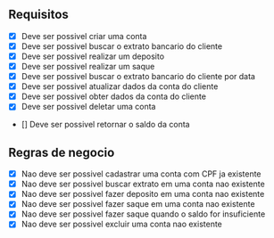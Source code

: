 ## Requisitos

- [x] Deve ser possivel criar uma conta
- [x] Deve ser possivel buscar o extrato bancario do cliente
- [x] Deve ser possivel realizar um deposito
- [x] Deve ser possivel realizar um saque
- [x] Deve ser possivel buscar o extrato bancario do cliente por data
- [x] Deve ser possivel atualizar dados da conta do cliente
- [x] Deve ser possivel obter dados da conta do cliente
- [x] Deve ser possivel deletar uma conta
- [] Deve ser possivel retornar o saldo da conta

## Regras de negocio

- [x] Nao deve ser possivel cadastrar uma conta com CPF ja existente
- [x] Nao deve ser possivel buscar extrato em uma conta nao existente
- [x] Nao deve ser possivel fazer deposito em uma conta nao existente
- [x] Nao deve ser possivel fazer saque em uma conta nao existente
- [x] Nao deve ser possivel fazer saque quando o saldo for insuficiente
- [x] Nao deve ser possivel excluir uma conta nao existente
